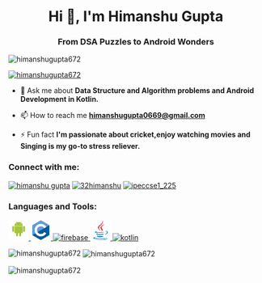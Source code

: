 <h1 align="center">Hi 👋, I'm Himanshu Gupta</h1>
<h3 align="center">From DSA Puzzles to Android Wonders</h3>

<p align="left"> <img src="https://komarev.com/ghpvc/?username=himanshugupta672&label=Profile%20views&color=0e75b6&style=flat" alt="himanshugupta672" /> </p>

<p align="left"> <a href="https://github.com/ryo-ma/github-profile-trophy"><img src="https://github-profile-trophy.vercel.app/?username=himanshugupta672" alt="himanshugupta672" /></a> </p>

- 💬 Ask me about **Data Structure and Algorithm problems and Android Development in Kotlin.**

- 📫 How to reach me **himanshugupta0669@gmail.com**

- ⚡ Fun fact **I'm passionate about cricket,enjoy watching movies and Singing is my go-to stress reliever.**

<h3 align="left">Connect with me:</h3>
<p align="left">
<a href="https://linkedin.com/in/himanshu gupta" target="blank"><img align="center" src="https://raw.githubusercontent.com/rahuldkjain/github-profile-readme-generator/master/src/images/icons/Social/linked-in-alt.svg" alt="himanshu gupta" height="30" width="40" /></a>
<a href="https://instagram.com/32himanshu" target="blank"><img align="center" src="https://raw.githubusercontent.com/rahuldkjain/github-profile-readme-generator/master/src/images/icons/Social/instagram.svg" alt="32himanshu" height="30" width="40" /></a>
<a href="https://www.codechef.com/users/ipeccse1_225" target="blank"><img align="center" src="https://cdn.jsdelivr.net/npm/simple-icons@3.1.0/icons/codechef.svg" alt="ipeccse1_225" height="30" width="40" /></a>
</p>

<h3 align="left">Languages and Tools:</h3>
<p align="left"> <a href="https://developer.android.com" target="_blank" rel="noreferrer"> <img src="https://raw.githubusercontent.com/devicons/devicon/master/icons/android/android-original-wordmark.svg" alt="android" width="40" height="40"/> </a> <a href="https://www.cprogramming.com/" target="_blank" rel="noreferrer"> <img src="https://raw.githubusercontent.com/devicons/devicon/master/icons/c/c-original.svg" alt="c" width="40" height="40"/> </a> <a href="https://firebase.google.com/" target="_blank" rel="noreferrer"> <img src="https://www.vectorlogo.zone/logos/firebase/firebase-icon.svg" alt="firebase" width="40" height="40"/> </a> <a href="https://www.java.com" target="_blank" rel="noreferrer"> <img src="https://raw.githubusercontent.com/devicons/devicon/master/icons/java/java-original.svg" alt="java" width="40" height="40"/> </a> <a href="https://kotlinlang.org" target="_blank" rel="noreferrer"> <img src="https://www.vectorlogo.zone/logos/kotlinlang/kotlinlang-icon.svg" alt="kotlin" width="40" height="40"/> </a> </p>

<p><img align="left" src="https://github-readme-stats.vercel.app/api/top-langs?username=himanshugupta672&show_icons=true&locale=en&layout=compact" alt="himanshugupta672" /></p>

<p>&nbsp;<img align="center" src="https://github-readme-stats.vercel.app/api?username=himanshugupta672&show_icons=true&locale=en" alt="himanshugupta672" /></p>

<p><img align="center" src="https://github-readme-streak-stats.herokuapp.com/?user=himanshugupta672&" alt="himanshugupta672" /></p>

